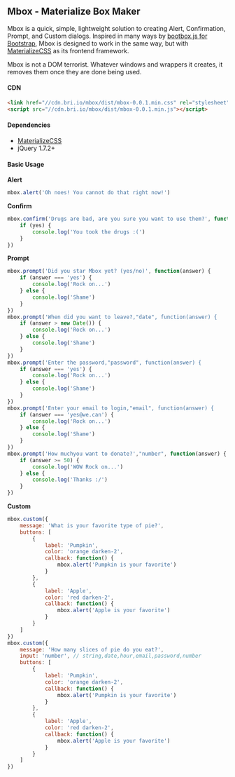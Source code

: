 ## Mbox - Materialize Box Maker

Mbox is a quick, simple, lightweight solution to creating Alert, Confirmation, Prompt, and Custom dialogs. Inspired in many ways by [bootbox.js for Bootstrap](https://github.com/makeusabrew/bootbox), Mbox is designed to work in the same way, but with [MaterializeCSS](https://github.com/dogfalo/materialize) as its frontend framework.

Mbox is not a DOM terrorist. Whatever windows and wrappers it creates, it removes them once they are done being used.

#### CDN
```html
<link href="//cdn.bri.io/mbox/dist/mbox-0.0.1.min.css" rel="stylesheet">
<script src="//cdn.bri.io/mbox/dist/mbox-0.0.1.min.js"></script>
```

#### Dependencies
- [MaterializeCSS](https://github.com/dogfalo/materialize)
- jQuery 1.7.2+

#### Basic Usage

__Alert__
```js
mbox.alert('Oh noes! You cannot do that right now!')
```

__Confirm__
```js
mbox.confirm('Drugs are bad, are you sure you want to use them?', function(yes) {
    if (yes) {
        console.log('You took the drugs :(')
    }
})
```

__Prompt__
```js
mbox.prompt('Did you star Mbox yet? (yes/no)', function(answer) {
    if (answer === 'yes') {
        console.log('Rock on...')
    } else {
        console.log('Shame')
    }
})
mbox.prompt('When did you want to leave?,"date", function(answer) {
    if (answer > new Date()) {
        console.log('Rock on...')
    } else {
        console.log('Shame')
    }
})
mbox.prompt('Enter the password,"password", function(answer) {
    if (answer === 'yes') {
        console.log('Rock on...')
    } else {
        console.log('Shame')
    }
})
mbox.prompt('Enter your email to login,"email", function(answer) {
    if (answer === 'yes@we.can') {
        console.log('Rock on...')
    } else {
        console.log('Shame')
    }
})
mbox.prompt('How muchyou want to donate?',"number", function(answer) {
    if (answer >= 50) {
        console.log('WOW Rock on...')
    } else {
        console.log('Thanks :/')
    }
})
```

__Custom__
```js
mbox.custom({
    message: 'What is your favorite type of pie?',
    buttons: [
        {
            label: 'Pumpkin',
            color: 'orange darken-2',
            callback: function() {
                mbox.alert('Pumpkin is your favorite')
            }
        },
        {
            label: 'Apple',
            color: 'red darken-2',
            callback: function() {
                mbox.alert('Apple is your favorite')
            }
        }
    ]
})
mbox.custom({
    message: 'How many slices of pie do you eat?',
    input: 'number', // string,date,hour,email,password,number
    buttons: [
        {
            label: 'Pumpkin',
            color: 'orange darken-2',
            callback: function() {
                mbox.alert('Pumpkin is your favorite')
            }
        },
        {
            label: 'Apple',
            color: 'red darken-2',
            callback: function() {
                mbox.alert('Apple is your favorite')
            }
        }
    ]
})

```
